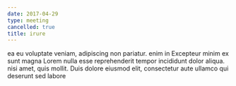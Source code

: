 ```yaml
---
date: 2017-04-29
type: meeting
cancelled: true
title: irure
---
```

ea eu voluptate veniam, adipiscing non pariatur. enim in Excepteur minim ex sunt magna Lorem nulla esse reprehenderit tempor incididunt dolor aliqua. nisi amet, quis mollit. Duis dolore eiusmod elit, consectetur aute ullamco qui deserunt sed labore